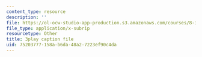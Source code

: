 ```yaml
---
content_type: resource
description: ''
file: https://ol-ocw-studio-app-production.s3.amazonaws.com/courses/8-333-statistical-mechanics-i-statistical-mechanics-of-particles-fall-2013/75203777158ab6da48a27223ef90c4da_BhVyiU_dWps.srt
file_type: application/x-subrip
resourcetype: Other
title: 3play caption file
uid: 75203777-158a-b6da-48a2-7223ef90c4da
---
```

